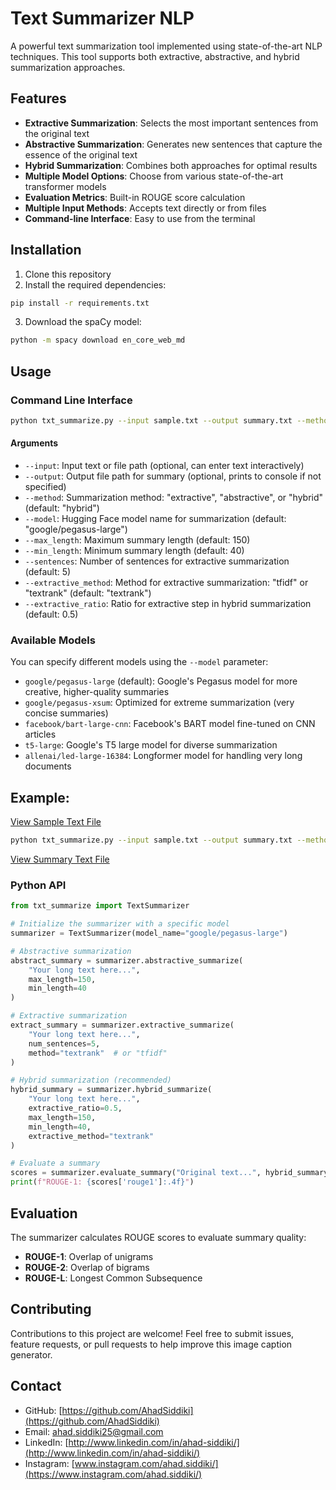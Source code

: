 # Text Summarizer NLP

A powerful text summarization tool implemented using state-of-the-art NLP techniques. This tool supports both extractive, abstractive, and hybrid summarization approaches.

## Features

- **Extractive Summarization**: Selects the most important sentences from the original text
- **Abstractive Summarization**: Generates new sentences that capture the essence of the original text
- **Hybrid Summarization**: Combines both approaches for optimal results
- **Multiple Model Options**: Choose from various state-of-the-art transformer models
- **Evaluation Metrics**: Built-in ROUGE score calculation
- **Multiple Input Methods**: Accepts text directly or from files
- **Command-line Interface**: Easy to use from the terminal

## Installation

1. Clone this repository
2. Install the required dependencies:

```bash
pip install -r requirements.txt
```

3. Download the spaCy model:

```bash
python -m spacy download en_core_web_md
```

## Usage

### Command Line Interface

```bash
python txt_summarize.py --input sample.txt --output summary.txt --method hybrid
```

#### Arguments

- `--input`: Input text or file path (optional, can enter text interactively)
- `--output`: Output file path for summary (optional, prints to console if not specified)
- `--method`: Summarization method: "extractive", "abstractive", or "hybrid" (default: "hybrid")
- `--model`: Hugging Face model name for summarization (default: "google/pegasus-large")
- `--max_length`: Maximum summary length (default: 150)
- `--min_length`: Minimum summary length (default: 40)
- `--sentences`: Number of sentences for extractive summarization (default: 5)
- `--extractive_method`: Method for extractive summarization: "tfidf" or "textrank" (default: "textrank")
- `--extractive_ratio`: Ratio for extractive step in hybrid summarization (default: 0.5)

### Available Models

You can specify different models using the `--model` parameter:

- `google/pegasus-large` (default): Google's Pegasus model for more creative, higher-quality summaries
- `google/pegasus-xsum`: Optimized for extreme summarization (very concise summaries)
- `facebook/bart-large-cnn`: Facebook's BART model fine-tuned on CNN articles
- `t5-large`: Google's T5 large model for diverse summarization
- `allenai/led-large-16384`: Longformer model for handling very long documents

## Example:

[View Sample Text File](sample.txt)

```bash
python txt_summarize.py --input sample.txt --output summary.txt --method abstractive --model google/pegasus-xsum --min_length 100
```
[View Summary Text File](summary.txt)



### Python API

```python
from txt_summarize import TextSummarizer

# Initialize the summarizer with a specific model
summarizer = TextSummarizer(model_name="google/pegasus-large")

# Abstractive summarization
abstract_summary = summarizer.abstractive_summarize(
    "Your long text here...",
    max_length=150,
    min_length=40
)

# Extractive summarization
extract_summary = summarizer.extractive_summarize(
    "Your long text here...",
    num_sentences=5,
    method="textrank"  # or "tfidf"
)

# Hybrid summarization (recommended)
hybrid_summary = summarizer.hybrid_summarize(
    "Your long text here...",
    extractive_ratio=0.5,
    max_length=150,
    min_length=40,
    extractive_method="textrank"
)

# Evaluate a summary
scores = summarizer.evaluate_summary("Original text...", hybrid_summary)
print(f"ROUGE-1: {scores['rouge1']:.4f}")
```

## Evaluation

The summarizer calculates ROUGE scores to evaluate summary quality:

- **ROUGE-1**: Overlap of unigrams
- **ROUGE-2**: Overlap of bigrams
- **ROUGE-L**: Longest Common Subsequence

## Contributing

Contributions to this project are welcome! Feel free to submit issues, feature requests, or pull requests to help improve this image caption generator.

## Contact

- GitHub: [https://github.com/AhadSiddiki](https://github.com/AhadSiddiki)
- Email: [ahad.siddiki25@gmail.com](mailto:ahad.siddiki25@gmail.com)
- LinkedIn: [http://www.linkedin.com/in/ahad-siddiki/](http://www.linkedin.com/in/ahad-siddiki/)
- Instagram: [www.instagram.com/ahad.siddiki/](https://www.instagram.com/ahad.siddiki/)
